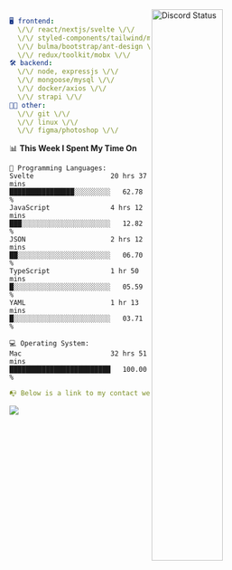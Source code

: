 
<a href="https://discord.com/users/279302975371870218" target="_blank">
    <img width="50%" align="right" alt="Discord Status" src="https://lanyard.cnrad.dev/api/279302975371870218?bg=161B22&borderRadius=5px%205px%200%200&hideTimestamp=true&idleMessage=Just%20chillin%27%20at%20the%20moment&animated=true">
</a>

```yaml
🖥️ frontend: 
  \/\/ react/nextjs/svelte \/\/
  \/\/ styled-components/tailwind/mui/
  \/\/ bulma/bootstrap/ant-design \/\/
  \/\/ redux/toolkit/mobx \/\/
🛠 backend: 
  \/\/ node, expressjs \/\/
  \/\/ mongoose/mysql \/\/
  \/\/ docker/axios \/\/
  \/\/ strapi \/\/
👨‍💻 other: 
  \/\/ git \/\/ 
  \/\/ linux \/\/
  \/\/ figma/photoshop \/\/
```
<!--START_SECTION:waka-->
📊 **This Week I Spent My Time On** 

```text
💬 Programming Languages: 
Svelte                   20 hrs 37 mins      ████████████████░░░░░░░░░   62.78 % 
JavaScript               4 hrs 12 mins       ███░░░░░░░░░░░░░░░░░░░░░░   12.82 % 
JSON                     2 hrs 12 mins       ██░░░░░░░░░░░░░░░░░░░░░░░   06.70 % 
TypeScript               1 hr 50 mins        █░░░░░░░░░░░░░░░░░░░░░░░░   05.59 % 
YAML                     1 hr 13 mins        █░░░░░░░░░░░░░░░░░░░░░░░░   03.71 % 

💻 Operating System: 
Mac                      32 hrs 51 mins      █████████████████████████   100.00 % 
```


<!--END_SECTION:waka-->
```yaml
📭 Below is a link to my contact website 
```
<a href="https://mxns.xyz" target="_black"> <img src="https://img.shields.io/badge/website-161B22?style=for-the-badge&logo=About.me&logoColor=white"></img> <a/>
